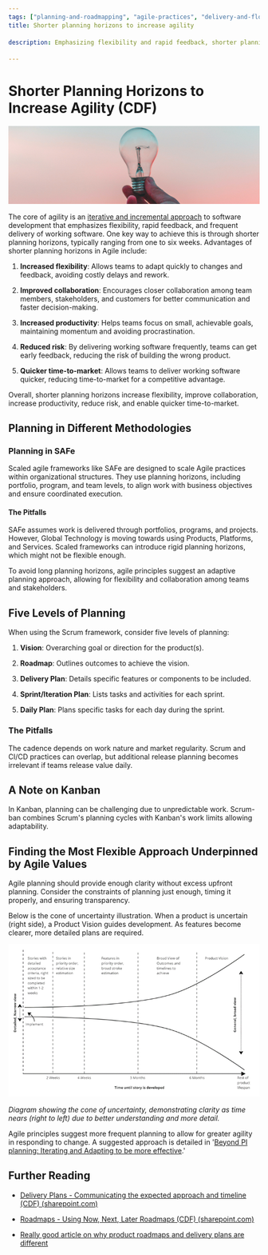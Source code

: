 ```yaml
---
tags: ["planning-and-roadmapping", "agile-practices", "delivery-and-flow"]
title: Shorter planning horizons to increase agility

description: Emphasizing flexibility and rapid feedback, shorter planning horizons enhance agility by enabling frequent delivery and quick adaptation to change. This approach boosts collaboration, productivity, and reduces risk, aligning with Agile values across frameworks like Scrum and SAFe. The key is balancing detailed planning with the adaptability needed for modern technology environments.

---
```



# Shorter Planning Horizons to Increase Agility (CDF)

![A hand holding a light bulb Description automatically generated](Shorter%20planning%20horizons%20to%20increase%20agility_media/media/image1.jpeg)



The core of agility is an [iterative and incremental approach](https://schroders365eur.sharepoint.com/sites/myschroders/content/Pages/CorporatePages/cA5DcI8h54ye17yXUNla6w/dc7c0b13-1a7a-4646-ab14-e41cf6792d17.aspx) to software development that emphasizes flexibility, rapid feedback, and frequent delivery of working software. One key way to achieve this is through shorter planning horizons, typically ranging from one to six weeks. Advantages of shorter planning horizons in Agile include:

1. **Increased flexibility**: Allows teams to adapt quickly to changes and feedback, avoiding costly delays and rework.

2. **Improved collaboration**: Encourages closer collaboration among team members, stakeholders, and customers for better communication and faster decision-making.

3. **Increased productivity**: Helps teams focus on small, achievable goals, maintaining momentum and avoiding procrastination.

4. **Reduced risk**: By delivering working software frequently, teams can get early feedback, reducing the risk of building the wrong product.

5. **Quicker time-to-market**: Allows teams to deliver working software quicker, reducing time-to-market for a competitive advantage.

Overall, shorter planning horizons increase flexibility, improve collaboration, increase productivity, reduce risk, and enable quicker time-to-market.

## Planning in Different Methodologies

### Planning in SAFe

Scaled agile frameworks like SAFe are designed to scale Agile practices within organizational structures. They use planning horizons, including portfolio, program, and team levels, to align work with business objectives and ensure coordinated execution.

#### The Pitfalls

SAFe assumes work is delivered through portfolios, programs, and projects. However, Global Technology is moving towards using Products, Platforms, and Services. Scaled frameworks can introduce rigid planning horizons, which might not be flexible enough.

To avoid long planning horizons, agile principles suggest an adaptive planning approach, allowing for flexibility and collaboration among teams and stakeholders.

## Five Levels of Planning

When using the Scrum framework, consider five levels of planning:

1. **Vision**: Overarching goal or direction for the product(s).

2. **Roadmap**: Outlines outcomes to achieve the vision.

3. **Delivery Plan**: Details specific features or components to be included.

4. **Sprint/Iteration Plan**: Lists tasks and activities for each sprint.

5. **Daily Plan**: Plans specific tasks for each day during the sprint.

### The Pitfalls

The cadence depends on work nature and market regularity. Scrum and CI/CD practices can overlap, but additional release planning becomes irrelevant if teams release value daily.

## A Note on Kanban

In Kanban, planning can be challenging due to unpredictable work. Scrum-ban combines Scrum's planning cycles with Kanban's work limits allowing adaptability.

## Finding the Most Flexible Approach Underpinned by Agile Values

Agile planning should provide enough clarity without excess upfront planning. Consider the constraints of planning just enough, timing it properly, and ensuring transparency.

Below is the cone of uncertainty illustration. When a product is uncertain (right side), a Product Vision guides development. As features become clearer, more detailed plans are required.

![A graph of a line Description automatically generated with medium confidence](Shorter%20planning%20horizons%20to%20increase%20agility_media/media/image2.png)

*Diagram showing the cone of uncertainty, demonstrating clarity as time nears (right to left) due to better understanding and more detail.*

Agile principles suggest more frequent planning to allow for greater agility in responding to change. A suggested approach is detailed in '[Beyond PI planning: Iterating and Adapting to be more effective](https://schroders365eur.sharepoint.com/sites/myschroders/content/Pages/CorporatePages/cA5DcI8h54ye17yXUNla6w/51f5ccee-92b7-439c-9e2f-5bc6ccf2f564.aspx).'

## Further Reading

- [Delivery Plans - Communicating the expected approach and timeline (CDF) (sharepoint.com)](https://schroders365eur.sharepoint.com/sites/myschroders/content/Pages/CorporatePages/CIWsscu83QKHLo3NKRvg/530254f9-8222-4bb6-a35c-10b41f5dd835.aspx)

- [Roadmaps - Using Now, Next, Later Roadmaps (CDF) (sharepoint.com)](https://schroders365eur.sharepoint.com/sites/myschroders/content/Pages/CorporatePages/ZnItogF7IpiI2HA9asSMiA/4e2e7b9c-34de-41ac-9241-f02c2704d523.aspx)

- [Really good article on why product roadmaps and delivery plans are different](https://www.prodpad.com/blog/difference-between-roadmaps-and-release-plans/)

